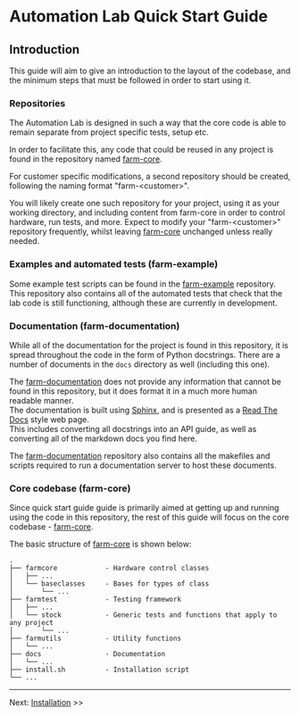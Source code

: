 # Automation Lab Quick Start Guide

## Introduction

This guide will aim to give an introduction to the layout of the codebase, and the minimum steps that must be followed in order to start using it.

### Repositories

The Automation Lab is designed in such a way that the core code is able to remain separate from project specific tests, setup etc.

In order to facilitate this, any code that could be reused in any project is found in the repository named [farm-core][farm-core].

For customer specific modifications, a second repository should be created, following the naming format "farm-\<customer>".

You will likely create one such repository for your project, using it as your working directory, and including content from farm-core in order to control hardware, run tests, and more.
Expect to modify your "farm-\<customer>" repository frequently, whilst leaving [farm-core][farm-core] unchanged unless really needed.

### Examples and automated tests (farm-example)

Some example test scripts can be found in the [farm-example][farm-example] repository.
This repository also contains all of the automated tests that check that the lab code is still functioning, although these are currently in development.

### Documentation (farm-documentation)

While all of the documentation for the project is found in this repository, it is spread throughout the code in the form of Python docstrings.
There are a number of documents in the `docs` directory as well (including this one).

The [farm-documentation][farm-documentation] does not provide any information that cannot be found in this repository, but it does format it in a much more human readable manner.  
The documentation is built using [Sphinx][sphinx], and is presented as a [Read The Docs][readthedocs] style web page.  
This includes converting all docstrings into an API guide, as well as converting all of the markdown docs you find here.

The [farm-documentation][farm-documentation] repository also contains all the makefiles and scripts required to run a documentation server to host these documents.

### Core codebase (farm-core)

Since quick start guide guide is primarily aimed at getting up and running using the code in this repository, the rest of this guide will focus on the core codebase - [farm-core](farm-core).

The basic structure of [farm-core][farm-core] is shown below:

```
.
├── farmcore            - Hardware control classes
│   ├── ...
│   └── baseclasses     - Bases for types of class
│       └── ...
├── farmtest            - Testing framework
│   ├── ...
│   └── stock           - Generic tests and functions that apply to any project
│       └── ...
├── farmutils           - Utility functions
│   └── ...
├── docs                - Documentation
│   └── ...
├── install.sh          - Installation script
└── ...
```

___

Next: [Installation](./2-installation.md) >>

[sphinx]: https://www.sphinx-doc.org
[readthedocs]: https://readthedocs.org
[farm-documentation]: https://bitbucket.org/adeneo-embedded/farm-documentation
[farm-core]: https://bitbucket.org/adeneo-embedded/farm-core
[farm-example]: https://bitbucket.org/adeneo-embedded/farm-example